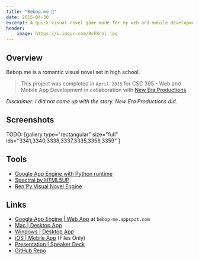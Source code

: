 ```yaml
---
title: "Bebop.me 💑"
date: 2015-04-30
excerpt: A quick visual novel game made for my web and mobile development class using the Ren’Py Visual Novel Engine.
header:
    image: https://i.imgur.com/8cFXnVj.jpg
---
```


Overview
--------

Bebop.me is a romantic visual novel set in high school.

> This project was completed in `April 2015` for CSC 395 - Web and
> Mobile App Development in collaboration with [New Era
> Productions](https://www.linkedin.com/in/chamberscalvin).

*Disclaimer: I did not come up with the story. New Era Productions did.*

Screenshots
-----------

TODO: [gallery type="rectangular" size="full"
ids="3341,3340,3338,3337,3335,3358,3359" ]

Tools
-----

- [Google App Engine with Python
    runtime](https://cloud.google.com/appengine/docs)
- [Spectral by HTML5UP](https://html5up.net/spectral)
- [Ren'Py Visual Novel Engine](https://www.renpy.org/)

Links
-----

- [Google App Engine | Web App](https://bebop-me.appspot.com) at
    `bebop-me.appspot.com`
- [Mac | Desktop
    App](https://drive.google.com/file/d/0BxibmGV5GFRjUko3UTVfbDBfLTg/view)
- [Windows | Desktop
    App](https://drive.google.com/file/d/0BxibmGV5GFRjWVc0Q01NZ29CN1k/view)
- [iOS | Mobile
    App](https://drive.google.com/file/d/0BxibmGV5GFRjSjRwb0dwWDFtZXc/view)
    (Files Only)
- [Presentation | Speaker
    Deck](https://speakerdeck.com/fvcproductions/bebop-dot-me)
- [GitHub
    Repo](https://github.com/fvcproductions/Projects/tree/master/Bebop.me)
